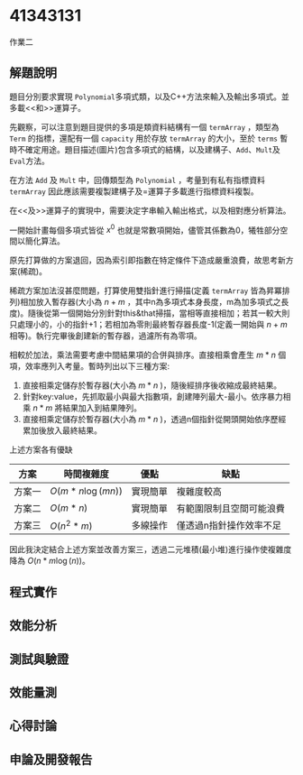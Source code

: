# 41343131

作業二

## 解題說明

題目分別要求實現 `Polynomial`多項式類，以及C++方法來輸入及輸出多項式。並多載<<和>>運算子。

先觀察，可以注意到題目提供的多項是類資料結構有一個 `termArray` ，類型為 `Term` 的指標，還配有一個 `capacity` 用於存放 `termArray` 的大小，至於 `terms` 暫時不確定用途。題目描述(圖片)包含多項式的結構，以及建構子、`Add`、`Mult`及`Eval`方法。

在方法 `Add` 及 `Mult` 中，回傳類型為 `Polynomial` ，考量到有私有指標資料 `termArray` 因此應該需要複製建構子及=運算子多載進行指標資料複製。

在<<及>>運算子的實現中，需要決定字串輸入輸出格式，以及相對應分析算法。

一開始計畫每個多項式皆從 $x^0$ 也就是常數項開始，儘管其係數為0，犧牲部分空間以簡化算法。

原先打算做的方案退回，因為索引即指數在特定條件下造成嚴重浪費，故思考新方案(稀疏)。

稀疏方案加法沒甚麼問題，打算使用雙指針進行掃描(定義 `termArray` 皆為昇冪排列)相加放入暫存器(大小為 $n+m$ ，其中n為多項式本身長度，m為加多項式之長度)。隨後從第一個開始分別針對this&that掃描，當相等直接相加；若其一較大則只處理小的，小的指針+1；若相加為零則最終暫存器長度-1(定義一開始與 $n+m$ 相等)。執行完畢後創建新的暫存器，過濾所有為零項。

相較於加法，乘法需要考慮中間結果項的合併與排序。直接相乘會產生 $m*n$ 個項，效率應列入考量。暫時列出以下三種方案:

1. 直接相乘定儲存於暫存器(大小為 $m*n$ )，隨後經排序後收縮成最終結果。
2. 針對key:value，先抓取最小與最大指數項，創建陣列最大-最小。依序暴力相乘 $n*m$ 將結果加入到結果陣列。
3. 直接相乘定儲存於暫存器(大小為 $m*n$ )，透過n個指針從開頭開始依序歷經累加後放入最終結果。

上述方案各有優缺

| 方案 | 時間複雜度 | 優點 | 缺點 |
| - | - | - | - |
| 方案一 | $O(m*n\log(mn))$ | 實現簡單 | 複雜度較高 |
| 方案二 | $O(m*n)$ | 實現簡單 | 有範圍限制且空間可能浪費 |
| 方案三 | $O(n^2*m)$ | 多線操作 | 僅透過n指針操作效率不足 |

因此我決定結合上述方案並改善方案三，透過二元堆積(最小堆)進行操作使複雜度降為 $O(n*m\log(n))$。

## 程式實作

## 效能分析

## 測試與驗證

## 效能量測

## 心得討論

## 申論及開發報告
